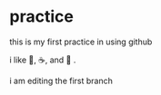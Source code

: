 # practice
this is my first practice in using github

i like :pizza:, :coffee:, and :dancer: . 

i am editing the first branch
